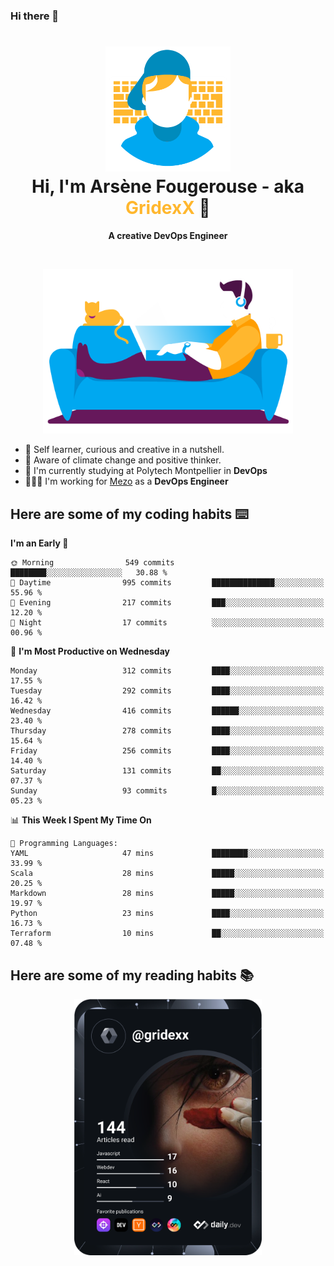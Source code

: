### Hi there 👋

<!--
**GridexX/gridexx** is a ✨ _special_ ✨ repository because its `README.md` (this file) appears on your GitHub profile.

Here are some ideas to get you started:

- 🔭 I’m currently working on ...
- 🌱 I’m currently learning ...
- 👯 I’m looking to collaborate on ...
- 🤔 I’m looking for help with ...
- 💬 Ask me about ...
- 📫 How to reach me: ...
- 😄 Pronouns: ...
- ⚡ Fun fact: ...
-->


<!-- Header -->
<h1 align="center">
  <img src="./images/user_profile.png" width="200">
  <br>
  Hi, I'm Arsène Fougerouse - aka <span style="color:#ffb72e">GridexX</span> 👋
</h1>


<p align="center">
  <b>A creative DevOps Engineer </b>
</p>
<br/>
<p align="center">
  <img src="./images/man_couch.png" width="400">
</p>

- 🎨 Self learner, curious and creative in a nutshell. 
- 🌱 Aware of climate change and positive thinker.
- 📕 I'm currently studying at Polytech Montpellier in **DevOps**
- 👨🏻‍💻 I'm working for [Mezo](https://meso-lr.umontpellier.fr/) as a **DevOps Engineer**


## Here are some of my coding habits ⌨️

<!-- Add a section about tech and Ops stack
  Like this one : https://github.com/Xanthus58#-tech-stack
-->
<!--START_SECTION:waka-->
**I'm an Early 🐤** 

```text
🌞 Morning                549 commits         ████████░░░░░░░░░░░░░░░░░   30.88 % 
🌆 Daytime                995 commits         ██████████████░░░░░░░░░░░   55.96 % 
🌃 Evening                217 commits         ███░░░░░░░░░░░░░░░░░░░░░░   12.20 % 
🌙 Night                  17 commits          ░░░░░░░░░░░░░░░░░░░░░░░░░   00.96 % 
```
📅 **I'm Most Productive on Wednesday** 

```text
Monday                   312 commits         ████░░░░░░░░░░░░░░░░░░░░░   17.55 % 
Tuesday                  292 commits         ████░░░░░░░░░░░░░░░░░░░░░   16.42 % 
Wednesday                416 commits         ██████░░░░░░░░░░░░░░░░░░░   23.40 % 
Thursday                 278 commits         ████░░░░░░░░░░░░░░░░░░░░░   15.64 % 
Friday                   256 commits         ████░░░░░░░░░░░░░░░░░░░░░   14.40 % 
Saturday                 131 commits         ██░░░░░░░░░░░░░░░░░░░░░░░   07.37 % 
Sunday                   93 commits          █░░░░░░░░░░░░░░░░░░░░░░░░   05.23 % 
```


📊 **This Week I Spent My Time On** 

```text
💬 Programming Languages: 
YAML                     47 mins             ████████░░░░░░░░░░░░░░░░░   33.99 % 
Scala                    28 mins             █████░░░░░░░░░░░░░░░░░░░░   20.25 % 
Markdown                 28 mins             █████░░░░░░░░░░░░░░░░░░░░   19.97 % 
Python                   23 mins             ████░░░░░░░░░░░░░░░░░░░░░   16.73 % 
Terraform                10 mins             ██░░░░░░░░░░░░░░░░░░░░░░░   07.48 % 
```


<!--END_SECTION:waka-->

## Here are some of my reading habits 📚
<div  align="center">
  <img src="./images/devcard.svg" width="300">
</div>
